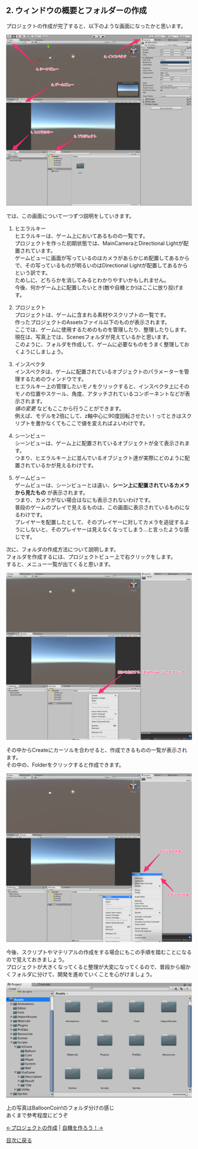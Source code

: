 ## 2. ウィンドウの概要とフォルダーの作成  
プロジェクトの作成が完了すると、以下のような画面になったかと思います。  

![pro1](../Images/window.png)

では、この画面について一つずつ説明をしていきます。  

1. ヒエラルキー  
ヒエラルキーは、ゲーム上においてあるものの一覧です。  
プロジェクトを作った初期状態では、MainCameraとDirectional Lightが配置されています。  
ゲームビューに画面が写っているのはカメラがあらかじめ配置してあるからで、その写っているものが明るいのはDirectional Lightが配置してあるからという訳です。  
ためしに、どちらかを消してみるとわかりやすいかもしれません。  
今後、何かゲーム上に配置したいとき(敵や自機とか)はここに放り投げます。

2. プロジェクト  
プロジェクトは、ゲームに含まれる素材やスクリプトの一覧です。  
作ったプロジェクトのAssetsファイル以下のものが表示されます。  
ここでは、ゲームに使用するためのものを管理したり、整理したりします。  
現在は、写真上では、Scenesフォルダが見えているかと思います。  
このように、フォルダを作成して、ゲームに必要なものをうまく整理しておくようにしましょう。  

3. インスペクタ  
インスペクタは、ゲームに配置されているオブジェクトのパラメーターを管理するためのウィンドウです。  
ヒエラルキー上の管理したいモノをクリックすると、インスペクタ上にそのモノの位置やスケール、角度、アタッチされているコンポーネントなどが表示されます。  
*値の変更* などもここから行うことができます。  
例えば、モデルを2倍にして、z軸中心に90度回転させたい！ってときはスクリプトを書かなくてもここで値を変えればよいわけです。  

4. シーンビュー  
シーンビューは、ゲーム上に配置されているオブジェクトが全て表示されます。  
つまり、ヒエラルキー上に並んでいるオブジェクト達が実際にどのように配置されているかが見えるわけです。  

5. ゲームビュー  
ゲームビューは、シーンビューとは違い、**シーン上に配置されているカメラから見たもの** が表示されます。  
つまり、カメラがない場合はなにも表示されないわけです。  
普段のゲームのプレイで見えるものは、この画面に表示されているものになるわけです。  
プレイヤーを配置したとして、そのプレイヤーに対してカメラを追従するようにしないと、そのプレイヤーは見えなくなってしまう…と言ったような感じです。

次に、フォルダの作成方法について説明します。  
フォルダを作成するには、プロジェクトビュー上で右クリックをします。  
すると、メニュー一覧が出てくると思います。  

![make_fol1](../Images/make_folder1.png)

その中からCreateにカーソルを合わせると、作成できるものの一覧が表示されます。  
その中の、Folderをクリックすると作成できます。

 ![make_fol2](../Images/make_folder2.png)

今後、スクリプトやマテリアルの作成をする場合にもこの手順を踏むことになるので覚えておきましょう。  
プロジェクトが大きくなってくると整理が大変になってくるので、普段から細かくフォルダに分けて、開発を進めていくことを心がけましょう。

![fol_ex](../Images/folder_ex.png)

上の写真はBalloonCoin!のフォルダ分けの感じ  
あくまで参考程度にどうぞ  

[←プロジェクトの作成](./MakeProject.md) | [自機を作ろう！→](./MakePlayer.md)

[目次に戻る](../../README.md)  
